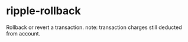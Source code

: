 # ripple-rollback

Rollback or revert a transaction. note: transaction charges still deducted from account.
